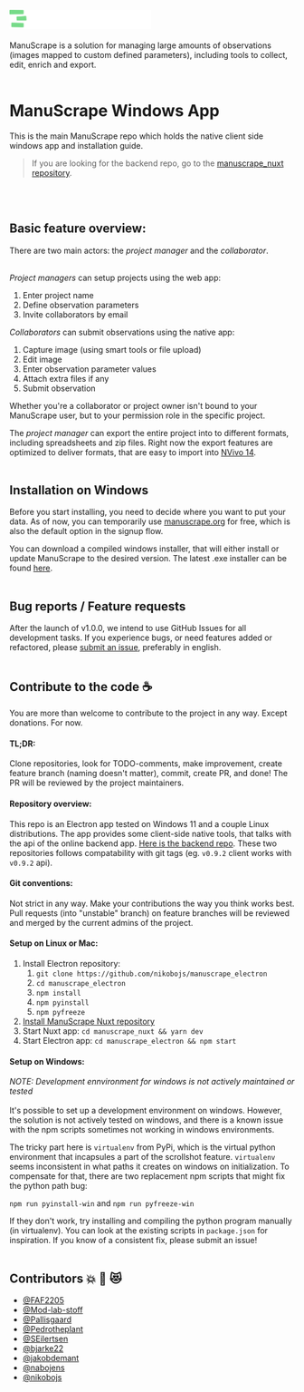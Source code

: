 <br />

<a href="https://github.com/nikobojs/manuscrape_electron">
<picture>
  <source media="(prefers-color-scheme: light)" srcset="https://raw.githubusercontent.com/nikobojs/manuscrape_nuxt/stable/public/logo/manuscrape-logo-dark.svg">
  <source media="(prefers-color-scheme: dark)" srcset="https://raw.githubusercontent.com/nikobojs/manuscrape_nuxt/stable/public/logo/manuscrape-logo-light.svg">
  <img width="250" alt="Manuscape logo" src="https://raw.githubusercontent.com/nikobojs/manuscrape_nuxt/stable/public/logo/manuscrape-logo-light.svg">
</picture>
</a>
<br />
<br />
ManuScrape is a solution for managing large amounts of observations (images mapped to custom defined parameters), including tools to collect, edit, enrich and export.
<br />
<br />

# ManuScrape Windows App

This is the main ManuScrape repo which holds the native client side windows app and installation guide. <br />

> If you are looking for the backend repo, go to the [manuscrape_nuxt repository](https://github.com/nikobojs/manuscrape_nuxt).

<br />
<br />

## Basic feature overview:

There are two main actors: the *project manager* and the *collaborator*.
<br />
<br />

*Project managers* can setup projects using the web app:
  1. Enter project name
  2. Define observation parameters
  3. Invite collaborators by email

*Collaborators* can submit observations using the native app:
  1. Capture image (using smart tools or file upload)
  2. Edit image
  3. Enter observation parameter values
  4. Attach extra files if any
  5. Submit observation

Whether you're a collaborator or project owner isn't bound to your ManuScrape user, but to your permission role in the specific project.

The *project manager* can export the entire project into to different formats, including spreadsheets and zip files. Right now the export features are optimized to deliver formats, that are easy to import into [NVivo 14](https://lumivero.com/products/nvivo/).
<br />
<br />

## Installation on Windows
Before you start installing, you need to decide where you want to put your data. As of now, you can temporarily use [manuscrape.org](https://manuscrape.org) for free, which is also the default option in the signup flow.

You can download a compiled windows installer, that will either install or update ManuScrape to the desired version. The latest .exe installer can be found [here](https://github.com/nikobojs/manuscrape_electron/releases).
<br />
<br />

## Bug reports / Feature requests
After the launch of v1.0.0, we intend to use GitHub Issues for all development tasks. If you experience bugs, or need features added or refactored, please [submit an issue](https://github.com/nikobojs/manuscrape_electron/issues), preferably in english.
<br />
<br />

## Contribute to the code ☕
You are more than welcome to contribute to the project in any way. Except donations. For now.

#### TL;DR:
Clone repositories, look for TODO-comments, make improvement, create feature branch (naming doesn't matter), commit, create PR, and done! The PR will be reviewed by the project maintainers.
<br />

#### Repository overview:
This repo is an Electron app tested on Windows 11 and a couple Linux distributions. The app provides some client-side native tools, that talks with the api of the online backend app. [Here is the backend repo](https://github.com/nikobojs/manuscrape_nuxt). These two repositories follows compatability with git tags (eg. `v0.9.2` client works with `v0.9.2` api).
<br />

#### Git conventions:
Not strict in any way. Make your contributions the way you think works best. Pull requests (into "unstable" branch) on feature branches will be reviewed and merged by the current admins of the project.
<br />

#### Setup on Linux or Mac:
1. Install Electron repository:
	1. `git clone https://github.com/nikobojs/manuscrape_electron`
	2. `cd manuscrape_electron`
	3. `npm install`
	4. `npm pyinstall`
	5. `npm pyfreeze`
2. [Install ManuScrape Nuxt repository](https://github.com/nikobojs/manuscrape_nuxt)
5. Start Nuxt app: `cd manuscrape_nuxt && yarn dev`
6. Start Electron app: `cd manuscrape_electron && npm start`

#### Setup on Windows:
_NOTE: Development ennvironment for windows is not actively maintained or tested_
<br />
<br />
It's possible to set up a development environment on windows. However, the solution is not actively tested on windows, and there is a known issue with the npm scripts sometimes not working in windows environments.

The tricky part here is `virtualenv` from PyPi, which is the virtual python environment that incapsules a part of the scrollshot feature. `virtualenv` seems inconsistent in what paths it creates on windows on initialization. To compensate for that, there are two replacement npm scripts that might fix the python path bug:

`npm run pyinstall-win` and `npm run pyfreeze-win`

If they don't work, try installing and compiling the python program manually (in virtualenv). You can look at the existing scripts in `package.json` for inspiration. If you know of a consistent fix, please submit an issue!
<br />
<br />

## Contributors 💥 🚀 😻
- [@FAF2205](https://github.com/FAF2205)
- [@Mod-lab-stoff](https://github.com/Mod-lab-stoff)
- [@Pallisgaard](https://github.com/Pallisaard)
- [@Pedrotheplant](https://github.com/Pedrotheplant)
- [@SEilertsen](https://github.com/SEilertsen)
- [@bjarke22](https://github.com/bjarke22)
- [@jakobdemant](https://github.com/jakobdemant)
- [@nabojens](https://github.com/nabojens)
- [@nikobojs](https://github.com/nikobojs)
